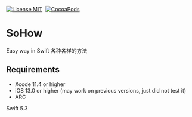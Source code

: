 [![License MIT](https://img.shields.io/badge/license-MIT-green.svg?style=flat)](https://github.com/cywd/FitRefresh/blob/master/LICENSE) 
[![CocoaPods](http://img.shields.io/cocoapods/v/SoHow.svg?style=flat)](http://cocoapods.org/?q=SoHow)




# SoHow
Easy way in Swift
各种各样的方法



## Requirements
* Xcode 11.4 or higher
* iOS 13.0 or higher (may work on previous versions, just did not test it)
* ARC

Swift 5.3
